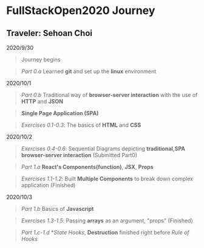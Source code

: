 # FullStackOpen2020 Journey

## Traveler: Sehoan Choi
2020/9/30
>Journey begins

>*Part 0.a* Learned **git** and set up the **linux** environment

2020/10/1
>*Part 0.b* Traditional way of **browser-server interaction** with the use of **HTTP** and **JSON**

>**Single Page Application (SPA)**

>*Exercises 0.1-0.3*: The basics of **HTML** and **CSS** 

2020/10/2
>*Exercises 0.4-0.6*: Sequential Diagrams depicting **traditional,SPA browser-server interaction** (Submitted Part0)

>*Part 1.a* **React's Components(function)**, **JSX**, **Props**

>*Exercises 1.1-1.2*: Built **Multiple Components** to break down complex application (Finished) 

2020/10/3
>*Part 1.b* Basics of **Javascript**

>*Exercises 1.3-1.5*: Passing **arrays** as an argument, "props" (Finished) 

>*Part 1.c-1.d* **State Hooks*, **Destruction** finished right before *Rule of Hooks*
